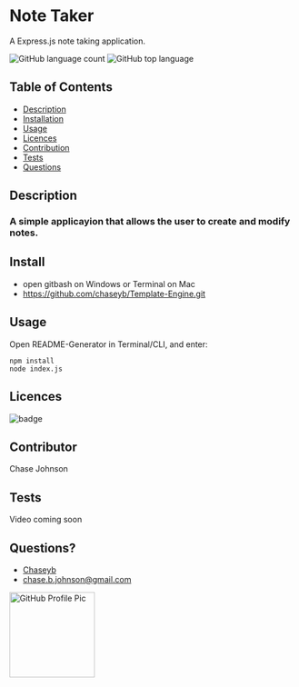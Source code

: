  # Note Taker 
  A Express.js note taking application.

   ![GitHub language count](https://img.shields.io/github/languages/count/chaseyb/hot-restaurant)
![GitHub top language](https://img.shields.io/github/languages/top/chaseyb/hot-restaurant)
  

  ## Table of Contents
  - [Description](#description)
  - [Installation](#install)
  - [Usage](#usage)
  - [Licences](#licences)
  - [Contribution](#contribution)
  - [Tests](#tests)
  - [Questions](#questions)
    
  ## Description
  ### A simple applicayion that allows the user to create and modify notes. 

  ## Install
  * open gitbash on Windows or Terminal on Mac
  * https://github.com/chaseyb/Template-Engine.git
 
  ## Usage
 Open README-Generator in Terminal/CLI, and enter:

  ```
  npm install
  node index.js 
  ```
          
  ## Licences 
  ![badge](https://img.shields.io/badge/License-Open-blue.svg)
          
  ## Contributor
   Chase Johnson
            
  ##  Tests
  Video coming soon

  ## Questions?
  * [Chaseyb](https://github.com/Chaseyb)
  * <chase.b.johnson@gmail.com>

  <img src="https://github.com/Chaseyb.png" alt="GitHub Profile Pic" width="150" height="150">
  
    
